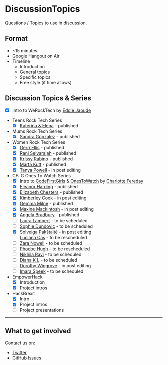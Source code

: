 # DiscussionTopics

Questions / Topics to use in discussion.

## Format

* ~15 minutes
* Google Hangout on Air
* Timeline
    * Introduction
    * General topics
    * Specific topics
    * Free style (if time allows)

## Discussion Topics & Series

* [x] Intro to WeRockTech by [Eddie Jaoude](http://twitter.com/eddiejaoude)

* Teens Rock Tech Series
    * [x] [Katerina & Elena](CustomTopics/TeensRockTech/KaterinaElena.md) - published

* Mums Rock Tech Series
    * [x] [Sandra Gonzalez](CustomTopics/MumsRockTech/SandraGonzalez.md) - published

* Women Rock Tech Series
    * [x] [Gerri Ellis](CustomTopics/WomenRockTech/GerriEllis.md) - published
    * [x] [Rani Selvarajah](CustomTopics/WomenRockTech/RaniSelvarajah.md) - published
    * [x] [Krissy Rabino](CustomTopics/WomenRockTech/KrissyRabino.md) - published
    * [x] [Marta Kutt](CustomTopics/WomenRockTech/MartaKutt.md) - published
    * [x] [Tanya Powell](CustomTopics/WomenRockTech/TanyaPowell.md) - in post editing

* CF: G Ones To Watch Series
    * [x] Intro to [CodeFirstGirls](http://www.codefirstgirls.org.uk) & [OnesToWatch](http://www.codefirstgirls.org.uk/ones-to-watch-2016.html) by [Charlotte Fereday](https://twitter.com/CharlotteBRF)
    * [x] [Eleanor Harding](CustomTopics/CFGOnesToWatch2016/EleanorHarding.md) - published
    * [x] [Elizabeth Chesters](CustomTopics/CFGOnesToWatch2016/ElizabethChesters.md) - published
    * [x] [Kimberley Cook](CustomTopics/CFGOnesToWatch2016/KimberleyCook.md) - in post editing
    * [x] [Gemma Milne](CustomTopics/CFGOnesToWatch2016/GemmaMilne.md) - published
    * [x] [Maxine Mackintosh](CustomTopics/CFGOnesToWatch2016/MaxineMackintosh.md) - in post editing
    * [x] [Angela Bradbury](CustomTopics/CFGOnesToWatch2016/AngelaBradbury.md) - published
    * [ ] [Laura Lambert](CustomTopics/CFGOnesToWatch2016/LauraLambert.md) - to be scheduled
    * [ ] [Sophie Dundovic](CustomTopics/CFGOnesToWatch2016/SophieDundovic.md) - to be scheduled
    * [x] [Solveiga Pakštaitė](CustomTopics/CFGOnesToWatch2016/SolveigaPakštaitė.md) - in post editing
    * [ ] [Luciana Cas](CustomTopics/CFGOnesToWatch2016/LucianaCas.md) - to be rescheduled
    * [ ] [Zara Nowell](CustomTopics/CFGOnesToWatch2016/ZaraNowell.md) - to be scheduled
    * [ ] [Phoebe Hugh](CustomTopics/CFGOnesToWatch2016/PhoebeHugh.md) - to be rescheduled
    * [ ] [Nikhila Ravi](CustomTopics/CFGOnesToWatch2016/NikhilaRavi.md) - to be scheduled
    * [ ] [Diana K L](CustomTopics/CFGOnesToWatch2016/DianaKL.md) - to be scheduled
    * [ ] [Dorothy Wingrove](CustomTopics/CFGOnesToWatch2016/DorothyWingrove.md) - in post editing
    * [ ] [Imara Speek](CustomTopics/CFGOnesToWatch2016/ImaraSpeek.md) - to be scheduled

* EmpowerHack
   * [x] Introduction 
   * [x] Project intros

* HackBrexit
   * [x] Intro
   * [x] Project intros
   * [ ] Project presentations

---

## What to get involved

Contact us on:

* [Twitter](http://twitter.com/WeRockTech)
* [GitHub Issues](https://github.com/WeRockTech/DiscussionTopics/issues)
